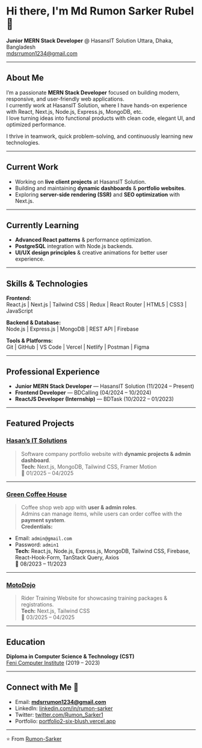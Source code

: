# Hi there, I'm Md Rumon Sarker Rubel 👋  

**Junior MERN Stack Developer** @ HasansIT Solution
 Uttara, Dhaka, Bangladesh  
 mdsrrumon1234@gmail.com  

---

##  About Me
I’m a passionate **MERN Stack Developer** focused on building modern, responsive, and user-friendly web applications.  
I currently work at HasansIT Solution, where I have hands-on experience with React, Next.js, Node.js, Express.js, MongoDB, etc.  
I love turning ideas into functional products with clean code, elegant UI, and optimized performance.  

 I thrive in teamwork, quick problem-solving, and continuously learning new technologies.  

---

##  Current Work
- Working on **live client projects** at HasansIT Solution.  
- Building and maintaining **dynamic dashboards** & **portfolio websites**.  
- Exploring **server-side rendering (SSR)** and **SEO optimization** with Next.js.  

---

##  Currently Learning
- **Advanced React patterns** & performance optimization.  
- **PostgreSQL** integration with Node.js backends.  
- **UI/UX design principles** & creative animations for better user experience.  

---

##  Skills & Technologies

**Frontend:**  
React.js | Next.js | Tailwind CSS | Redux | React Router | HTML5 | CSS3 | JavaScript  

**Backend & Database:**  
Node.js | Express.js | MongoDB | REST API | Firebase  

**Tools & Platforms:**  
Git | GitHub | VS Code | Vercel | Netlify | Postman | Figma  

---

##  Professional Experience
- **Junior MERN Stack Developer** — HasansIT Solution (11/2024 – Present)  
- **Frontend Developer** — BDCalling (04/2024 – 10/2024)  
- **ReactJS Developer (Internship)** — BDTask (10/2022 – 01/2023)  

---

##  Featured Projects

###  [Hasan’s IT Solutions](https://hasansit.com/)
> Software company portfolio website with **dynamic projects & admin dashboard**.  
**Tech:** Next.js, MongoDB, Tailwind CSS, Framer Motion  
📅 01/2025 – 04/2025  

---

###  [Green Coffee House](https://regal-kulfi-0f1697.netlify.app/)
> Coffee shop web app with **user & admin roles**.  
Admins can manage items, while users can order coffee with the **payment system**.  
**Credentials:**  
- Email: `admin@gmail.com`  
- Password: `admin1`  
**Tech:** React.js, Node.js, Express.js, MongoDB, Tailwind CSS, Firebase, React-Hook-Form, TanStack Query, Axios  
📅 08/2023 – 11/2023  

---

###  [MotoDojo](https://moto-dojo.vercel.app/)
> Rider Training Website for showcasing training packages & registrations.  
**Tech:** Next.js, Tailwind CSS  
📅 03/2025 – 04/2025  

---

##  Education
**Diploma in Computer Science & Technology (CST)**  
[Feni Computer Institute](https://fci.polytech.gov.bd/) (2019 – 2023)  

---
<!-- and
## 📊 GitHub Stats
<p align="center">
  <img src="https://github-readme-stats.vercel.app/api?username=Rumon-Sarker&show_icons=true&theme=tokyonight" alt="Rumon's GitHub stats" />
  <br/>
  <img src="https://github-readme-streak-stats.herokuapp.com/?user=Rumon-Sarker&theme=tokyonight" alt="GitHub Streak" />
  <br/>
  <img src="https://github-readme-stats.vercel.app/api/top-langs/?username=Rumon-Sarker&layout=compact&theme=tokyonight" alt="Top Languages" />
</p>  

---
 -->
##  Connect with Me 🤝
-  Email: **mdsrrumon1234@gmail.com**  
-  LinkedIn: [linkedin.com/in/rumon-sarker](https://www.linkedin.com/in/rumon-sarker/)  
-  Twitter: [twitter.com/Rumon_Sarker1](https://twitter.com/Rumon_Sarker1)  
-  Portfolio: [portfolio2-six-blush.vercel.app](https://portfolio2-six-blush.vercel.app/)  

---
⭐️ From [Rumon-Sarker](https://github.com/Rumon-Sarker)
